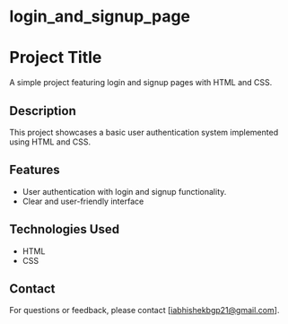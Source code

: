 # login_and_signup_page
# Project Title

A simple project featuring login and signup pages with HTML and CSS.

## Description

This project showcases a basic user authentication system implemented using HTML and CSS.

## Features

- User authentication with login and signup functionality.
- Clear and user-friendly interface
## Technologies Used

- HTML
- CSS
## Contact

For questions or feedback, please contact [iabhishekbgp21@gmail.com].
